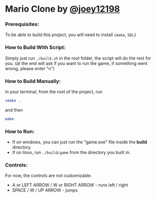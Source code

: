 # Mario Clone by [@joey12198](https://github.com/joey121982/)

### Prerequisites:

To be able to build this project, you will need to install
``` cmake ```, ``` SDL2 ```

### How to Build With Script:

Simply just run ``` ./build.sh ``` in the root folder, the script will do the rest for you. 
(at the end will ask if you want to run the game, if something went wrong, please enter "n")

### How to Build Manually:

in your terminal, from the root of the project, run

```bash
cmake .
```

and then

```bash
make
```

### How to Run:

* If on windows, you can just run the "game.exe" file inside the <b>build</b> directory.
* If on linux, run ```./build/game``` from the directory you built in.

### Controls:

For now, the controls are not customizable.
* A or LEFT ARROW / W or RIGHT ARROW - runs left / right
* SPACE / W / UP ARROW - jumps
